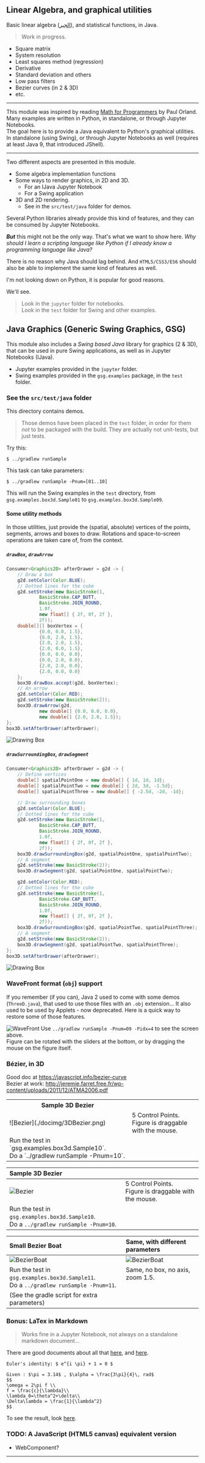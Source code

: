 ## Linear Algebra, and graphical utilities

Basic linear algebra ([الجبر](https://en.wikipedia.org/wiki/Algebra)), and statistical functions, in Java. 
> Work in progress.
- Square matrix
- System resolution
- Least squares method (regression)
- Derivative
- Standard deviation and others
- Low pass filters
- Bezier curves (in 2 & 3D)
- etc.

---

This module was inspired by reading [Math for Programmers](https://www.manning.com/books/math-for-programmers) by Paul Orland.
Many examples are written in Python, in standalone, or through Jupyter Notebooks.  
The goal here is to provide a Java equivalent to Python's graphical utilities.  
In standalone (using Swing), or through Jupyter Notebooks as well (requires at least Java 9, that introduced JShell).

---

Two different aspects are presented in this module.

- Some algebra implementation functions
- Some ways to render graphics, in 2D and 3D.
    - For an IJava Jupyter Notebook
    - For a Swing application
- 3D and 2D rendering.
  - See in the `src/test/java` folder for demos.

Several Python libraries already provide this kind of features, and they can be consumed
by Jupyter Notebooks.

**_But_** this might not be the only way. That's what we want to show here.
_Why should I learn a scripting language like Python if I already know a programming language like Java?_

There is no reason why Java should lag behind.
And `HTML5/CSS3/ES6` should also be able to implement the same kind of features as well. 

I'm not looking down on Python, it is popular for good reasons.

We'll see.

> Look in the `jupyter` folder for notebooks.   
> Look in the `test` folder for Swing and other examples.

## Java Graphics (Generic Swing Graphics, GSG)

This module also includes a _Swing based Java_ library for graphics (2 & 3D), that can be used in pure Swing applications,
as well as in Jupyter Notebooks (IJava). 

- Jupyter examples provided in the `jupyter` folder.
- Swing examples provided in the `gsg.examples` package, in the `test` folder. 

### See the `src/test/java` folder
This directory contains demos.
> Those demos have been placed in the `test` folder, in order for them _not_ to
> be packaged with the build. They are actually not unit-tests, but just tests. 

Try this:
```
$ ../gradlew runSample
```
This task can take parameters:
```
$ ../gradlew runSample -Pnum=[01..10]
```
This will run the Swing examples in the `test` directory, from `gsg.examples.box3d.Sample01`
to `gsg.examples.box3d.Sample09`.

#### Some utility methods
In those utilities, just provide the (spatial, absolute) vertices of the points, segments, arrows and boxes to draw.
Rotations and space-to-screen operations are taken care of, from the context.

##### `drawBox`, `drawArrow`
```java
Consumer<Graphics2D> afterDrawer = g2d -> {
    // Draw a box
    g2d.setColor(Color.BLUE);
    // Dotted lines for the cube
    g2d.setStroke(new BasicStroke(1,
            BasicStroke.CAP_BUTT,
            BasicStroke.JOIN_ROUND,
            1.0f,
            new float[] { 2f, 0f, 2f },
            2f));
    double[][] boxVertex = {
            {0.0, 0.0, 1.5},
            {0.0, 2.0, 1.5},
            {2.0, 2.0, 1.5},
            {2.0, 0.0, 1.5},
            {0.0, 0.0, 0.0},
            {0.0, 2.0, 0.0},
            {2.0, 2.0, 0.0},
            {2.0, 0.0, 0.0}
    };
    box3D.drawBox.accept(g2d, boxVertex);
    // An arrow
    g2d.setColor(Color.RED);
    g2d.setStroke(new BasicStroke(2));
    box3D.drawArrow(g2d,
            new double[] {0.0, 0.0, 0.0},
            new double[] {2.0, 2.0, 1.5});
};
box3D.setAfterDrawer(afterDrawer);
```
![Drawing Box](./docimg/box.101.png)

##### `drawSurroundingBox`, `drawSegment`
```java
Consumer<Graphics2D> afterDrawer = g2d -> {
    // Define vertices
    double[] spatialPointOne = new double[] { 1d, 1d, 1d};
    double[] spatialPointTwo = new double[] { 2d, 3d, -1.5d};
    double[] spatialPointThree = new double[] { -2.5d, -2d, -1d};

    // Draw surrounding boxes
    g2d.setColor(Color.BLUE);
    // Dotted lines for the cube
    g2d.setStroke(new BasicStroke(1,
            BasicStroke.CAP_BUTT,
            BasicStroke.JOIN_ROUND,
            1.0f,
            new float[] { 2f, 0f, 2f },
            2f));
    box3D.drawSurroundingBox(g2d, spatialPointOne, spatialPointTwo);
    // A segment
    g2d.setStroke(new BasicStroke(2));
    box3D.drawSegment(g2d, spatialPointOne, spatialPointTwo);

    g2d.setColor(Color.RED);
    // Dotted lines for the cube
    g2d.setStroke(new BasicStroke(1,
            BasicStroke.CAP_BUTT,
            BasicStroke.JOIN_ROUND,
            1.0f,
            new float[] { 2f, 0f, 2f },
            2f));
    box3D.drawSurroundingBox(g2d, spatialPointTwo, spatialPointThree);
    // A segment
    g2d.setStroke(new BasicStroke(2));
    box3D.drawSegment(g2d, spatialPointTwo, spatialPointThree);
};
box3D.setAfterDrawer(afterDrawer);
```
![Drawing Box](./docimg/box.102.png)

### WaveFront format (`obj`) support
If you remember (if you can), Java 2 used to come with some demos (`ThreeD.java`), that used to use
those files with an `.obj` extension... It also used to be used by Applets - now deprecated.
Here is a quick way to restore some of those features.

![WaveFront](./docimg/wavefront.png)
Use `../gradlew runSample -Pnum=09 -Pidx=4` to see the screen above.  
Figure can be rotated with the sliders at the bottom, or by dragging the mouse on the figure itself.

### Bézier, in 3D
Good doc at <https://javascript.info/bezier-curve>  
Bezier at work: <http://jeremie.farret.free.fr/wp-content/uploads/2011/12/ATMA2006.pdf>

<table>
<tr>
  <th>Sample 3D Bezier</th><th></th>
</tr>
<tr>
<td> ![Bezier](./docimg/3DBezier.png) </td><td>5 Control Points.<br/> Figure is draggable with the mouse. </td>
</tr>
<tr>
<td> Run the test in `gsg.examples.box3d.Sample10`.<br/>Do a `../gradlew runSample -Pnum=10`. </td><td></td>
</tr>
</table>

| Sample 3D Bezier | |
|:--------------|:-----------------|
| ![Bezier](./docimg/3DBezier.png) | 5 Control Points.<br/> Figure is draggable with the mouse. |
| Run the test in `gsg.examples.box3d.Sample10`.<br/>Do a `../gradlew runSample -Pnum=10`. | |

| Small Bezier Boat | Same, with different parameters |
|:------------------|:---------------------------|
| ![BezierBoat](./docimg/small.boat.png) | ![BezierBoat](./docimg/small.boat.2.png) |
| Run the test in `gsg.examples.box3d.Sample11`. <br/>Do a `../gradlew runSample -Pnum=11`. | Same, no box, no axis, zoom 1.5.<br/><br/> |
| (See the gradle script for extra parameters) | |

### Bonus: LaTex in Markdown
> Works fine in a Jupyter Notebook, not always on a standalone markdown document...

There are good documents about all that [here](https://towardsdatascience.com/write-markdown-latex-in-the-jupyter-notebook-10985edb91fd), 
and [here](https://colab.research.google.com/drive/18_2yFdH8G-6NXY_7fTcshMoScgJ-SYac#scrollTo=VFaCoSXvS-_H).

```
Euler's identity: $ e^{i \pi} + 1 = 0 $
```

```
Given : $\pi = 3.14$ , $\alpha = \frac{3\pi}{4}\, rad$
$$
\omega = 2\pi f \\
f = \frac{c}{\lambda}\\
\lambda_0=\theta^2+\delta\\
\Delta\lambda = \frac{1}{\lambda^2}
$$
```

To see the result, look [here](./jupyter/LeastSquare.ipynb).

### TODO: A JavaScript (HTML5 canvas) equivalent version
- WebComponent?

---
